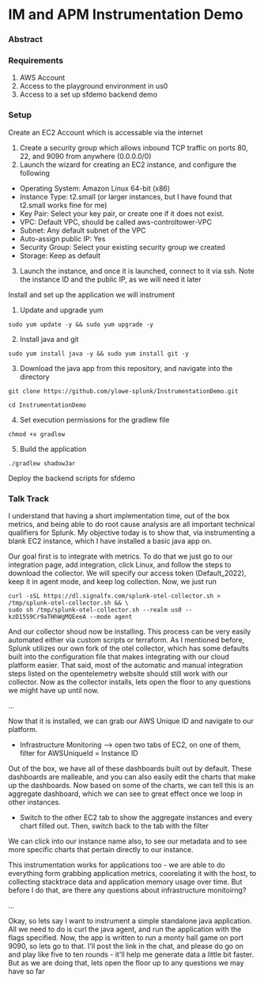 # IM and APM Instrumentation Demo

### Abstract

### Requirements
1. AWS Account
2. Access to the playground environment in us0
3. Access to a set up sfdemo backend demo

### Setup
Create an EC2 Account which is accessable via the internet
1. Create a security group which allows inbound TCP traffic on ports 80, 22, and 9090 from anywhere (0.0.0.0/0)
2. Launch the wizard for creating an EC2 instance, and configure the following
- Operating System: Amazon Linux 64-bit (x86)
- Instance Type: t2.small (or larger instances, but I have found that t2.small works fine for me)
- Key Pair: Select your key pair, or create one if it does not exist. 
- VPC: Default VPC, should be called aws-controltower-VPC
- Subnet: Any default subnet of the VPC
- Auto-assign public IP: Yes
- Security Group: Select your existing security group we created 
- Storage: Keep as default
3. Launch the instance, and once it is launched, connect to it via ssh. Note the instance ID and the public IP, as we will need it later

Install and set up the application we will instrument
1. Update and upgrade yum
```
sudo yum update -y && sudo yum upgrade -y
```
2. Install java and git
```
sudo yum install java -y && sudo yum install git -y
```
3. Download the java app from this repository, and navigate into the directory 
```
git clone https://github.com/ylowe-splunk/InstrumentationDemo.git
```
```
cd InstrumentationDemo
```
4. Set execution permissions for the gradlew file
```
chmod +x gradlew
```
5. Build the application
```
./gradlew shadowJar
```

Deploy the backend scripts for sfdemo

### Talk Track
I understand that having a short implementation time, out of the box metrics, and being able to do root cause analysis are all important technical qualifiers for Splunk. My objective today is to show that, via instrumenting a blank EC2 instance, which I have installed a basic java app on. 

Our goal first is to integrate with metrics. To do that we just go to our integration page, add integration, click Linux, and follow the steps to download the collector. We will specify our access token (Default_2022), keep it in agent mode, and keep log collection. Now, we just run

```
curl -sSL https://dl.signalfx.com/splunk-otel-collector.sh > /tmp/splunk-otel-collector.sh && \
sudo sh /tmp/splunk-otel-collector.sh --realm us0 -- kzD15S9Cr9aTHhWgMQEeeA --mode agent
```

And our collector shoud now be installing. This process can be very easily automated either via custom scripts or terraform. As I mentioned before, Splunk utilizes our own fork of the otel collector, which has some defaults built into the configuration file that makes integrating with our cloud platform easier. That said, most of the automatic and manual integration steps listed on the opentelemetry website should still work with our collector. Now as the collector installs, lets open the floor to any questions we might have up until now.  

...

Now that it is installed, we can grab our AWS Unique ID and navigate to our platform. 

- Infrastructure Monitoring --> open two tabs of EC2, on one of them, filter for AWSUniqueId = Instance ID

Out of the box, we have all of these dashboards built out by default. These dashboards are malleable, and you can also easily edit the charts that make up the dashboards. Now based on some of the charts, we can tell this is an aggregate dashboard, which we can see to great effect once we loop in other instances.

- Switch to the other EC2 tab to show the aggregate instances and every chart filled out. Then, switch back to the tab with the filter

We can click into our instance name also, to see our metadata and to see more specific charts that pertain directly to our instance. 

This instrumentation works for applications too - we are able to do everything form grabbing application metrics, coorelating it with the host, to collecting stacktrace data and application memory usage over time. But before I do that, are there any questions about infrastructure monitoirng?

...

Okay, so lets say I want to instrument a simple standalone java application. All we need to do is curl the java agent, and run the application with the flags specified. Now, the app is written to run a monty hall game on port 9090, so lets go to that. I'll post the link in the chat, and please do go on and play like five to ten rounds - it'll help me generate data a little bit faster. But as we are doing that, lets open the floor up to any questions we may have so far




